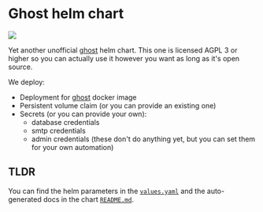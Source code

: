 # Ghost helm chart

<a href="https://github.com/jessebot/ghost-helm-chart/releases"><img src="https://img.shields.io/github/v/release/jessebot/ghost-helm-chart?style=plastic&labelColor=blue&color=green&logo=GitHub&logoColor=white"></a>

Yet another unofficial [ghost](https://ghost.org/) helm chart. This one is licensed AGPL 3 or higher so you can actually use it however you want as long as it's open source.

We deploy:

- Deployment for [ghost](https://hub.docker.com/_/ghost) docker image
- Persistent volume claim (or you can provide an existing one)
- Secrets (or you can provide your own):
  - database credentials
  - smtp credentials
  - admin credentials (these don't do anything yet, but you can set them for your own automation)


## TLDR

You can find the helm parameters in the [`values.yaml`](./charts/ghost/values.yaml) and the auto-generated docs in the chart [`README.md`](./charts/ghost/README.md).
